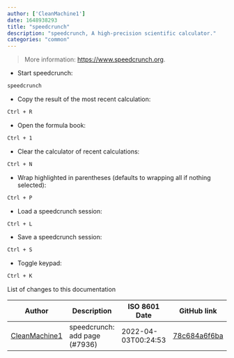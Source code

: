 ```yaml
---
author: ['CleanMachine1']
date: 1648938293
title: "speedcrunch"
description: "speedcrunch, A high-precision scientific calculator."
categories: "common"
---
```

> More information: <https://www.speedcrunch.org>.

- Start speedcrunch:

```bash
speedcrunch
```

- Copy the result of the most recent calculation:

```bash
Ctrl + R
```

- Open the formula book:

```bash
Ctrl + 1
```

- Clear the calculator of recent calculations:

```bash
Ctrl + N
```

- Wrap highlighted in parentheses (defaults to wrapping all if nothing selected):

```bash
Ctrl + P
```

- Load a speedcrunch session:

```bash
Ctrl + L
```

- Save a speedcrunch session:

```bash
Ctrl + S
```

- Toggle keypad:

```bash
Ctrl + K
```
List of changes to this documentation


Author | Description | ISO 8601 Date | GitHub link
------|-----|-----|-----
[CleanMachine1](mailto:78213164+CleanMachine1@users.noreply.github.com) | speedcrunch: add page (#7936) | 2022-04-03T00:24:53 | [78c684a6f6ba](https://github.com/tldr-pages/tldr/commit/78c684a6f6ba9efa2ecb82a6625c7fb1dc19a1aa)

